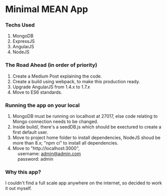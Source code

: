 # Minimal MEAN App

### Techs Used  

1. MongoDB
2. ExpressJS
3. AngularJS
4. NodeJS

### The Road Ahead  (in order of priority)

1. Create a Medium Post explaining the code.
2. Create a build using webpack, to make this production ready.
3. Upgrade AngularJS from 1.4.x to 1.7.x
4. Move to ES6 standards.

### Running the app on your local

1. MongoDB must be running on localhost at 27017, else code relating to Mongo connection needs to be changed.
2. Inside build/, there's a seedDB.js which should be exectured to create a first default user.
3. Move to project home folder to install dependencies, NodeJS shoud be more than 8.x; "npm ci" to install all dependencies.
4. Move to "http://localhost:3000",   
	&nbsp;&nbsp;&nbsp;&nbsp;username: admin@admin.com  
	&nbsp;&nbsp;&nbsp;&nbsp;password: admin


### Why this app?  

I couldn't find a full scale app anywhere on the internet, so decided to work it out myself.